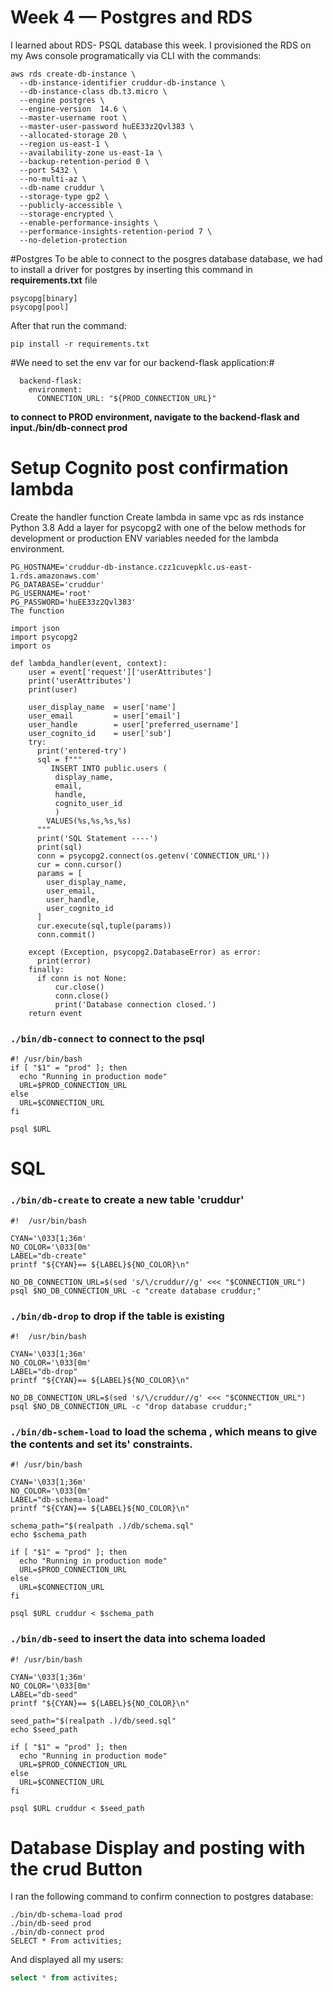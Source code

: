 # Week 4 — Postgres and RDS

I learned about RDS- PSQL database this week. I provisioned the RDS on my Aws console programatically via CLI with the commands:

```
aws rds create-db-instance \
  --db-instance-identifier cruddur-db-instance \
  --db-instance-class db.t3.micro \
  --engine postgres \
  --engine-version  14.6 \
  --master-username root \
  --master-user-password huEE33z2Qvl383 \
  --allocated-storage 20 \
  --region us-east-1 \
  --availability-zone us-east-1a \
  --backup-retention-period 0 \
  --port 5432 \
  --no-multi-az \
  --db-name cruddur \
  --storage-type gp2 \
  --publicly-accessible \
  --storage-encrypted \
  --enable-performance-insights \
  --performance-insights-retention-period 7 \
  --no-deletion-protection
```

#Postgres
To be able to connect to the posgres database database, we had to install a driver for postgres by inserting this command in **requirements.txt** file 
```
psycopg[binary]
psycopg[pool]
```
After that run the command:
```
pip install -r requirements.txt
```
#We need to set the env var for our backend-flask application:#
```
  backend-flask:
    environment:
      CONNECTION_URL: "${PROD_CONNECTION_URL}"
```
**to connect to PROD environment, navigate to the backend-flask and input./bin/db-connect prod**


# Setup Cognito post confirmation lambda
Create the handler function
Create lambda in same vpc as rds instance Python 3.8
Add a layer for psycopg2 with one of the below methods for development or production
ENV variables needed for the lambda environment.
```
PG_HOSTNAME='cruddur-db-instance.czz1cuvepklc.us-east-1.rds.amazonaws.com'
PG_DATABASE='cruddur'
PG_USERNAME='root'
PG_PASSWORD='huEE33z2Qvl383'
The function
```
```
import json
import psycopg2
import os

def lambda_handler(event, context):
    user = event['request']['userAttributes']
    print('userAttributes')
    print(user)

    user_display_name  = user['name']
    user_email         = user['email']
    user_handle        = user['preferred_username']
    user_cognito_id    = user['sub']
    try:
      print('entered-try')
      sql = f"""
         INSERT INTO public.users (
          display_name, 
          email,
          handle, 
          cognito_user_id
          ) 
        VALUES(%s,%s,%s,%s)
      """
      print('SQL Statement ----')
      print(sql)
      conn = psycopg2.connect(os.getenv('CONNECTION_URL'))
      cur = conn.cursor()
      params = [
        user_display_name,
        user_email,
        user_handle,
        user_cognito_id
      ]
      cur.execute(sql,tuple(params))
      conn.commit() 

    except (Exception, psycopg2.DatabaseError) as error:
      print(error)
    finally:
      if conn is not None:
          cur.close()
          conn.close()
          print('Database connection closed.')
    return event
```
### `./bin/db-connect` to connect to the psql 
```
#! /usr/bin/bash
if [ "$1" = "prod" ]; then
  echo "Running in production mode"
  URL=$PROD_CONNECTION_URL
else
  URL=$CONNECTION_URL
fi

psql $URL
```

# SQL
### `./bin/db-create` to create a new table 'cruddur'
```
#!  /usr/bin/bash

CYAN='\033[1;36m'
NO_COLOR='\033[0m'
LABEL="db-create"
printf "${CYAN}== ${LABEL}${NO_COLOR}\n"

NO_DB_CONNECTION_URL=$(sed 's/\/cruddur//g' <<< "$CONNECTION_URL")
psql $NO_DB_CONNECTION_URL -c "create database cruddur;"
```

### `./bin/db-drop` to drop if the table is existing
```
#!  /usr/bin/bash

CYAN='\033[1;36m'
NO_COLOR='\033[0m'
LABEL="db-drop"
printf "${CYAN}== ${LABEL}${NO_COLOR}\n"

NO_DB_CONNECTION_URL=$(sed 's/\/cruddur//g' <<< "$CONNECTION_URL")
psql $NO_DB_CONNECTION_URL -c "drop database cruddur;"
```

### `./bin/db-schem-load` to load the schema , which means to give the contents and set its' constraints.
```
#! /usr/bin/bash

CYAN='\033[1;36m'
NO_COLOR='\033[0m'
LABEL="db-schema-load"
printf "${CYAN}== ${LABEL}${NO_COLOR}\n"

schema_path="$(realpath .)/db/schema.sql"
echo $schema_path

if [ "$1" = "prod" ]; then
  echo "Running in production mode"
  URL=$PROD_CONNECTION_URL
else
  URL=$CONNECTION_URL
fi

psql $URL cruddur < $schema_path
```

### `./bin/db-seed` to insert the data into schema loaded
```
#! /usr/bin/bash

CYAN='\033[1;36m'
NO_COLOR='\033[0m'
LABEL="db-seed"
printf "${CYAN}== ${LABEL}${NO_COLOR}\n"

seed_path="$(realpath .)/db/seed.sql"
echo $seed_path

if [ "$1" = "prod" ]; then
  echo "Running in production mode"
  URL=$PROD_CONNECTION_URL
else
  URL=$CONNECTION_URL
fi

psql $URL cruddur < $seed_path

```
# Database Display and posting with the crud Button

I ran the following command to confirm connection to postgres database:

```
./bin/db-schema-load prod
./bin/db-seed prod
./bin/db-connect prod
SELECT * From activities;
```

And displayed all my users:

```sql
select * from activites;
